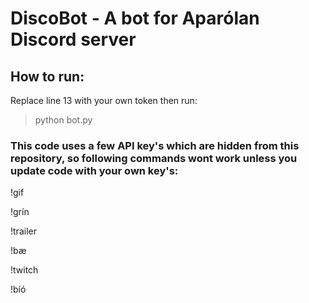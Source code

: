 # DiscoBot - A bot for Aparólan Discord server

## How to run:
  Replace line 13 with your own token then run:
  > python bot.py
   
### This code uses a few API key's which are hidden from this repository, so following commands wont work unless you update code with your own key's:
!gif

!grín

!trailer

!bæ

!twitch

!bíó
